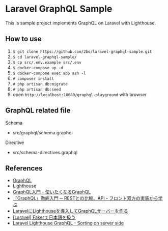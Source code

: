 # Laravel GraphQL Sample

This is sample project implements GraphQL on Laravel with Lighthouse.

## How to use

1. `$ git clone https://github.com/2bo/laravel-graphql-sample.git`
1. `$ cd laravel-graphql-sample/`
1. `$ cp src/.env.example src/.env`
1. `$ docker-compose up -d`
1. `$ docker-compose exec app ash -l`
1. `# composer install`
1. `# php artisan db:migrate`
1. `# php artisan db:seed `
1. open `http://localhost:10080/graphql-playground` with browser

## GraphQL related file

Schema
* src/graphql/schema.graphql

Directive
* src/schema-directives.graphql

## References

* [GraphQL](https://graphql.org/)
* [Lighthouse](https://lighthouse-php.com/)
* [GraphQL入門 - 使いたくなるGraphQL](https://qiita.com/bananaumai/items/3eb77a67102f53e8a1ad)
* [「GraphQL」徹底入門 ─ RESTとの比較、API・フロント双方の実装から学ぶ](https://employment.en-japan.com/engineerhub/entry/2018/12/26/103000)
* [LaravelにLighthouseを導入してGraphQLサーバーを作る](https://tech.fusic.co.jp/posts/2019-12-08-laravel-lighthouse-graphql-server/)
* [[Laravel] Fakerで日本語を扱う](https://www.84kure.com/blog/2019/02/21/laravel-faker%E3%81%A7%E6%97%A5%E6%9C%AC%E8%AA%9E%E3%82%92%E6%89%B1%E3%81%86/)
* [Laravel Lighthouse GraphQL - Sorting on server side](https://stackoverflow.com/questions/57028362/laravel-lighthouse-graphql-sorting-on-server-side)